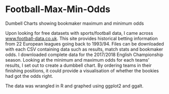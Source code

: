 # Football-Max-Min-Odds
Dumbell Charts showing bookmaker maximum and minimum odds

Upon looking for free datasets with sports/football data, I came across www.football-data.co.uk. This site provides historical betting information from 22 European leagues going back to 1993/94. Files can be downloaded with each CSV containing data such as results, match stats and bookmaker odds. I downloaded complete data for the 2017/2018 English Championship season. Looking at the minimum and maximum odds for each teams’ results, I set out to create a dumbbell chart. By ordering teams in their finishing positions, it could provide a visualisation of whether the bookies had got the odds right. 

The data was wrangled in R and graphed using ggplot2 and ggalt. 


